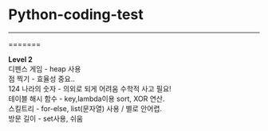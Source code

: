 # Python-coding-test
---
=======

**Level 2**   
디펜스 게임 - heap 사용   
점 찍기 - 효율성 중요..  
124 나라의 숫자 - 의외로 되게 어려움 수학적 사고 필요!  
테이블 해시 함수 - key,lambda이용 sort, XOR 연산.  
스킬트리 - for-else, list(문자열) 사용 / 별로 안어렵.  
방문 길이 - set사용, 쉬움  
